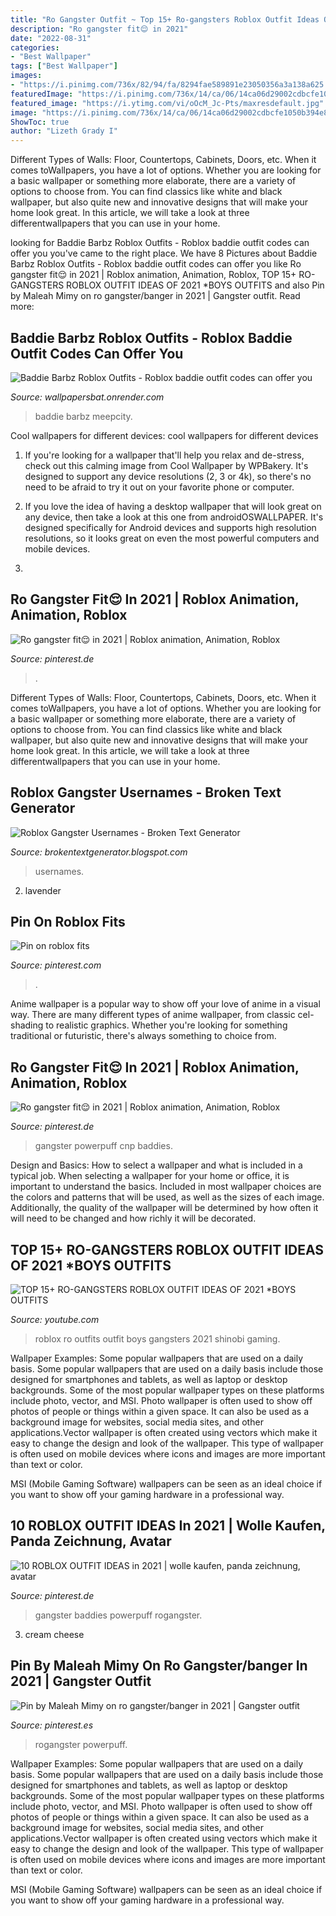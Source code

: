```yaml
---
title: "Ro Gangster Outfit ~ Top 15+ Ro-gangsters Roblox Outfit Ideas Of 2021 *boys Outfits"
description: "Ro gangster fit😌 in 2021"
date: "2022-08-31"
categories:
- "Best Wallpaper"
tags: ["Best Wallpaper"]
images:
- "https://i.pinimg.com/736x/82/94/fa/8294fae589891e23050356a3a138a625.jpg"
featuredImage: "https://i.pinimg.com/736x/14/ca/06/14ca06d29002cdbcfe1050b394e80ecf.jpg"
featured_image: "https://i.ytimg.com/vi/oOcM_Jc-Pts/maxresdefault.jpg"
image: "https://i.pinimg.com/736x/14/ca/06/14ca06d29002cdbcfe1050b394e80ecf.jpg"
ShowToc: true
author: "Lizeth Grady I"
---
```



Different Types of Walls: Floor, Countertops, Cabinets, Doors, etc.
When it comes toWallpapers, you have a lot of options. Whether you are looking for a basic wallpaper or something more elaborate, there are a variety of options to choose from. You can find classics like white and black wallpaper, but also quite new and innovative designs that will make your home look great. In this article, we will take a look at three differentwallpapers that you can use in your home.

	

		
looking for Baddie Barbz Roblox Outfits - Roblox baddie outfit codes can offer you you've came to the right place. We have 8 Pictures about Baddie Barbz Roblox Outfits - Roblox baddie outfit codes can offer you like Ro gangster fit😌 in 2021 | Roblox animation, Animation, Roblox, TOP 15+ RO-GANGSTERS ROBLOX OUTFIT IDEAS OF 2021 *BOYS OUTFITS and also Pin by Maleah Mimy on ro gangster/banger in 2021 | Gangster outfit. Read more:
		
    
## Baddie Barbz Roblox Outfits - Roblox Baddie Outfit Codes Can Offer You

<img loading=lazy src="https://i.ytimg.com/vi/9j38elWZLd4/mqdefault.jpg" onerror="this.onerror=null;this.src='https://tse4.mm.bing.net/th?id=OIP._qpl9o-_33vPXqmxEm4ikwAAAA&amp;pid=15.1';" alt="Baddie Barbz Roblox Outfits - Roblox baddie outfit codes can offer you">

_Source: wallpapersbat.onrender.com_

>baddie barbz meepcity. 

	

Cool wallpapers for different devices:
cool wallpapers for different devices 

1. If you're looking for a wallpaper that'll help you relax and de-stress, check out this calming image from Cool Wallpaper by WPBakery. It's designed to support any device resolutions (2, 3 or 4k), so there's no need to be afraid to try it out on your favorite phone or computer.

2. If you love the idea of having a desktop wallpaper that will look great on any device, then take a look at this one from androidOSWALLPAPER. It's designed specifically for Android devices and supports high resolution resolutions, so it looks great on even the most powerful computers and mobile devices.

3.

    
## Ro Gangster Fit😌 In 2021 | Roblox Animation, Animation, Roblox

<img loading=lazy src="https://i.pinimg.com/736x/82/94/fa/8294fae589891e23050356a3a138a625.jpg" onerror="this.onerror=null;this.src='https://tse2.mm.bing.net/th?id=OIP.hML2rksHQbgq-pVqQjc8QgHaGT&amp;pid=15.1';" alt="Ro gangster fit😌 in 2021 | Roblox animation, Animation, Roblox">

_Source: pinterest.de_

>. 

	

Different Types of Walls: Floor, Countertops, Cabinets, Doors, etc.
When it comes toWallpapers, you have a lot of options. Whether you are looking for a basic wallpaper or something more elaborate, there are a variety of options to choose from. You can find classics like white and black wallpaper, but also quite new and innovative designs that will make your home look great. In this article, we will take a look at three differentwallpapers that you can use in your home.

    
## Roblox Gangster Usernames - Broken Text Generator

<img loading=lazy src="https://i.ytimg.com/vi/oOcM_Jc-Pts/maxresdefault.jpg" onerror="this.onerror=null;this.src='https://tse2.mm.bing.net/th?id=OIP.VbaHAaAFraTbS4hsAT5nkAHaEK&amp;pid=15.1';" alt="Roblox Gangster Usernames - Broken Text Generator">

_Source: brokentextgenerator.blogspot.com_

>usernames. 

	

2. lavender 

    
## Pin On Roblox Fits

<img loading=lazy src="https://i.pinimg.com/736x/14/ca/06/14ca06d29002cdbcfe1050b394e80ecf.jpg" onerror="this.onerror=null;this.src='https://tse3.mm.bing.net/th?id=OIP.OK9_kbLkkUu4nXgczemnWgHaEr&amp;pid=15.1';" alt="Pin on roblox fits">

_Source: pinterest.com_

>. 

	

Anime wallpaper is a popular way to show off your love of anime in a visual way. There are many different types of anime wallpaper, from classic cel-shading to realistic graphics. Whether you're looking for something traditional or futuristic, there's always something to choice from.

    
## Ro Gangster Fit😌 In 2021 | Roblox Animation, Animation, Roblox

<img loading=lazy src="https://i.pinimg.com/236x/6f/7c/63/6f7c639eb61aa719c900f41962e938d2.jpg?nii=t" onerror="this.onerror=null;this.src='https://tse3.mm.bing.net/th?id=OIP.1ShkbNV7WBiTRDwel6XQrQAAAA&amp;pid=15.1';" alt="Ro gangster fit😌 in 2021 | Roblox animation, Animation, Roblox">

_Source: pinterest.de_

>gangster powerpuff cnp baddies. 

	

Design and Basics: How to select a wallpaper and what is included in a typical job.
When selecting a wallpaper for your home or office, it is important to understand the basics. Included in most wallpaper choices are the colors and patterns that will be used, as well as the sizes of each image. Additionally, the quality of the wallpaper will be determined by how often it will need to be changed and how richly it will be decorated.

    
## TOP 15+ RO-GANGSTERS ROBLOX OUTFIT IDEAS OF 2021 *BOYS OUTFITS

<img loading=lazy src="https://i.ytimg.com/vi/LeqAr2CFMNU/maxresdefault.jpg" onerror="this.onerror=null;this.src='https://tse4.mm.bing.net/th?id=OIP.Rc2xcrkEh89uiD-CgWdVvgHaEK&amp;pid=15.1';" alt="TOP 15+ RO-GANGSTERS ROBLOX OUTFIT IDEAS OF 2021 *BOYS OUTFITS">

_Source: youtube.com_

>roblox ro outfits outfit boys gangsters 2021 shinobi gaming. 

	

Wallpaper Examples: Some popular wallpapers that are used on a daily basis.
Some popular wallpapers that are used on a daily basis include those designed for smartphones and tablets, as well as laptop or desktop backgrounds. Some of the most popular wallpaper types on these platforms include photo, vector, and MSI. 
Photo wallpaper is often used to show off photos of people or things within a given space. It can also be used as a background image for websites, social media sites, and other applications.Vector wallpaper is often created using vectors which make it easy to change the design and look of the wallpaper. This type of wallpaper is often used on mobile devices where icons and images are more important than text or color. 

MSI (Mobile Gaming Software) wallpapers can be seen as an ideal choice if you want to show off your gaming hardware in a professional way.

    
## 10 ROBLOX OUTFIT IDEAS In 2021 | Wolle Kaufen, Panda Zeichnung, Avatar

<img loading=lazy src="https://i.pinimg.com/474x/fe/a6/ce/fea6cecf726af8f10a4e29f5ba72487d.jpg" onerror="this.onerror=null;this.src='https://tse3.mm.bing.net/th?id=OIP.PMH1zgusEjtvl_o4tvO_vQAAAA&amp;pid=15.1';" alt="10 ROBLOX OUTFIT IDEAS in 2021 | wolle kaufen, panda zeichnung, avatar">

_Source: pinterest.de_

>gangster baddies powerpuff rogangster. 

	

3. cream cheese 

    
## Pin By Maleah Mimy On Ro Gangster/banger In 2021 | Gangster Outfit

<img loading=lazy src="https://i.pinimg.com/236x/6b/f7/26/6bf726e80e9ceff7194266f0a004e05d.jpg?nii=t" onerror="this.onerror=null;this.src='https://tse3.mm.bing.net/th?id=OIP.4cf0F0QnWJ6ehc_kAkiOvQAAAA&amp;pid=15.1';" alt="Pin by Maleah Mimy on ro gangster/banger in 2021 | Gangster outfit">

_Source: pinterest.es_

>rogangster powerpuff. 

	

Wallpaper Examples: Some popular wallpapers that are used on a daily basis.
Some popular wallpapers that are used on a daily basis include those designed for smartphones and tablets, as well as laptop or desktop backgrounds. Some of the most popular wallpaper types on these platforms include photo, vector, and MSI. 
Photo wallpaper is often used to show off photos of people or things within a given space. It can also be used as a background image for websites, social media sites, and other applications.Vector wallpaper is often created using vectors which make it easy to change the design and look of the wallpaper. This type of wallpaper is often used on mobile devices where icons and images are more important than text or color. 

MSI (Mobile Gaming Software) wallpapers can be seen as an ideal choice if you want to show off your gaming hardware in a professional way.

